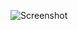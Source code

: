 ![Screenshot](https://raw.githubusercontent.com/Cryakl/Ultimate-RAT-Collection/refs/heads/main/JRat/jRAT%204.2.1/Screenshot.png)
